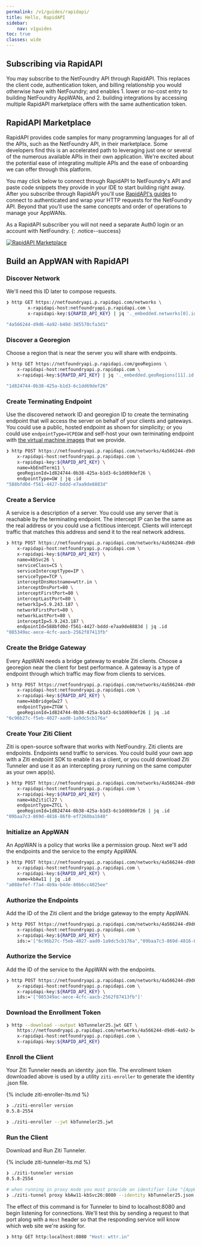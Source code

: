 ```yaml
---
permalink: /v1/guides/rapidapi/
title: Hello, RapidAPI
sidebar:
    nav: v1guides
toc: true
classes: wide
---
```


## Subscribing via RapidAPI

You may subscribe to the NetFoundry API through RapidAPI. This replaces the client code, authentication token, and billing relationship you would otherwise have with NetFoundry; and enables
    1. lower or no-cost entry to building NetFoundry AppWANs, and
    2. building integrations by accessing multiple RapidAPI marketplace offers with the same authentication token.

## RapidAPI Marketplace

RapidAPI provides code samples for many programming languages for all of the APIs, such as the NetFoundry API, in their marketplace. Some developers find this is an accelerated path to leveraging just one or several of the numerous available APIs in their own application. We're excited about the potential ease of integrating multiple APIs and the ease of onboarding we can offer through this platform.

You may click below to connect through RapidAPI to NetFoundry's API and paste code snippets they provide in your IDE to start building right away. After you subscribe through RapidAPI you'll use [RapidAPI's guides](https://docs.rapidapi.com/) to connect to authenticated and wrap your HTTP requests for the NetFoundry API. Beyond that you'll use the same concepts and order of operations to manage your AppWANs.

As a RapidAPI subscriber you will not need a separate Auth0 login or an account with NetFoundry.
{: .notice--success}

[![RapidAPI Marketplace](/assets/images/connect-on-rapidapi.png)](https://rapidapi.com/netfoundryinc-netfoundryinc-default/api/netfoundry-programmable-zero-trust-connectivity)

## Build an AppWAN with RapidAPI

### Discover Network

We'll need this ID later to compose requests.

```bash
❯ http GET https://netfoundryapi.p.rapidapi.com/networks \
        x-rapidapi-host:netfoundryapi.p.rapidapi.com \
        x-rapidapi-key:${RAPID_API_KEY} | jq '._embedded.networks[0].id'

"4a566244-d9d6-4a92-b40d-385570cfa3d1"
```

### Discover a Georegion

Choose a region that is near the server you will share with endpoints.

```bash
❯ http GET https://netfoundryapi.p.rapidapi.com/geoRegions \
    x-rapidapi-host:netfoundryapi.p.rapidapi.com \
    x-rapidapi-key:${RAPID_API_KEY} | jq '._embedded.geoRegions[11].id'

"1d824744-0b38-425a-b1d3-6c1dd69def26"
```

### Create Terminating Endpoint

Use the discovered network ID and georegion ID to create the terminating endpoint that will access the server on behalf of your clients and gateways. You could use a public, hosted endpoint as shown for simplicity; or you could use `endpointType=VCPEGW` and self-host your own terminating endpoint with [the virtual machine images](https://netfoundry.io/resources/support/downloads/networkversion6/#gateways) that we provide.

```bash
❯ http POST https://netfoundryapi.p.rapidapi.com/networks/4a566244-d9d6-4a92-b40d-385570cfa3d1/endpoints \
    x-rapidapi-host:netfoundryapi.p.rapidapi.com \
    x-rapidapi-key:${RAPID_API_KEY} \
    name=kbEndTerm11 \
    geoRegionId=1d824744-0b38-425a-b1d3-6c1dd69def26 \
    endpointType=GW | jq .id
"588bfd0d-f561-4427-bddd-e7aa9de8883d"
```

### Create a Service

A service is a description of a server. You could use any server that is reachable by the terminating endpoint. The intercept IP can be the same as the real address or you could use a fictitious intercept. Clients will intercept traffic that matches this address and send it to the real network address.

```bash
❯ http POST https://netfoundryapi.p.rapidapi.com/networks/4a566244-d9d6-4a92-b40d-385570cfa3d1/services \
    x-rapidapi-host:netfoundryapi.p.rapidapi.com \
    x-rapidapi-key:${RAPID_API_KEY} \
    name=kbSvc26 \
    serviceClass=CS \
    serviceInterceptType=IP \
    serviceType=TCP \
    interceptDnsHostname=wttr.in \
    interceptDnsPort=80 \
    interceptFirstPort=80 \
    interceptLastPort=80 \
    networkIp=5.9.243.187 \
    networkFirstPort=80 \
    networkLastPort=80 \
    interceptIp=5.9.243.187 \
    endpointId=588bfd0d-f561-4427-bddd-e7aa9de8883d | jq .id
"085349ac-aece-4cfc-aacb-2562f87413fb"
```

### Create the Bridge Gateway

Every AppWAN needs a bridge gateway to enable Ziti clients. Choose a georegion near the client for best performance. A gateway is a type of endpoint through which traffic may flow from clients to services.

```bash
❯ http POST https://netfoundryapi.p.rapidapi.com/networks/4a566244-d9d6-4a92-b40d-385570cfa3d1/endpoints \
    x-rapidapi-host:netfoundryapi.p.rapidapi.com \
    x-rapidapi-key:${RAPID_API_KEY} \
    name=kbBridgeGw27 \
    endpointType=ZTGW \
    geoRegionId=1d824744-0b38-425a-b1d3-6c1dd69def26 | jq .id
"6c96b27c-f5eb-4027-aad0-1a9dc5cb176a"
```

### Create Your Ziti Client

Ziti is open-source software that works with NetFoundry. Ziti clients are endpoints. Endpoints send traffic to services. You could build your own app with a Ziti endpoint SDK to enable it as a client, or you could download Ziti Tunneler and use it as an intercepting proxy running on the same computer as your own app(s).

```bash
❯ http POST https://netfoundryapi.p.rapidapi.com/networks/4a566244-d9d6-4a92-b40d-385570cfa3d1/endpoints \
    x-rapidapi-host:netfoundryapi.p.rapidapi.com \
    x-rapidapi-key:${RAPID_API_KEY} \
    name=kbZitiCl27 \
    endpointType=ZTCL \
    geoRegionId=1d824744-0b38-425a-b1d3-6c1dd69def26 | jq .id
"09baa7c3-869d-4816-86f0-ef7260ba1648"
```

### Initialize an AppWAN

An AppWAN is a policy that works like a permission group. Next we'll add the endpoints and the service to the empty AppWAN.

```bash
❯ http POST https://netfoundryapi.p.rapidapi.com/networks/4a566244-d9d6-4a92-b40d-385570cfa3d1/appWans \
    x-rapidapi-host:netfoundryapi.p.rapidapi.com \
    x-rapidapi-key:${RAPID_API_KEY} \
    name=kbAw11 | jq .id
"a088efef-f7a4-4b9a-b4de-80b6cc4025ee"
```

### Authorize the Endpoints

Add the ID of the Ziti client and the bridge gateway to the empty AppWAN.

```bash
❯ http POST https://netfoundryapi.p.rapidapi.com/networks/4a566244-d9d6-4a92-b40d-385570cfa3d1/appWans/a088efef-f7a4-4b9a-b4de-80b6cc4025ee/endpoints \
    x-rapidapi-host:netfoundryapi.p.rapidapi.com \
    x-rapidapi-key:${RAPID_API_KEY} \
    ids:='["6c96b27c-f5eb-4027-aad0-1a9dc5cb176a","09baa7c3-869d-4816-86f0-ef7260ba1648"]'
```

### Authorize the Service

Add the ID of the service to the AppWAN with the endpoints.

```bash
❯ http POST https://netfoundryapi.p.rapidapi.com/networks/4a566244-d9d6-4a92-b40d-385570cfa3d1/appWans/a088efef-f7a4-4b9a-b4de-80b6cc4025ee/services \
    x-rapidapi-host:netfoundryapi.p.rapidapi.com \
    x-rapidapi-key:${RAPID_API_KEY} \
    ids:='["085349ac-aece-4cfc-aacb-2562f87413fb"]'
```

### Download the Enrollment Token

```bash
❯ http --download --output kbTunneler25.jwt GET \
    https://netfoundryapi.p.rapidapi.com/networks/4a566244-d9d6-4a92-b40d-385570cfa3d1/endpoints/09baa7c3-869d-4816-86f0-ef7260ba1648/downloadRegistrationKey \
    x-rapidapi-host:netfoundryapi.p.rapidapi.com \
    x-rapidapi-key:${RAPID_API_KEY}
```

### Enroll the Client

Your Ziti Tunneler needs an identity .json file. The enrollment token downloaded above is used by a utility `ziti-enroller` to generate the identity .json file.

{% include ziti-enroller-lts.md %}

```bash
❯ ./ziti-enroller version
0.5.8-2554

❯ ./ziti-enroller --jwt kbTunneler25.jwt
```

### Run the Client

Download and Run Ziti Tunneler.

{% include ziti-tunneler-lts.md %}

```bash
❯ ./ziti-tunneler version
0.5.8-2554

# when running in proxy mode you must provide an identifier like "{AppWAN name}-{service name}:{localport}"
❯ ./ziti-tunnel proxy kbAw11-kbSvc26:8080 --identity kbTunneler25.json --verbose
```

The effect of this command is for Tunneler to bind to localhost:8080 and begin listening for connections. We'll test this by sending a request to that port along with a `Host` header so that the responding service will know which web site we're asking for.

```bash
❯ http GET http:localhost:8080 "Host: wttr.in"
```
